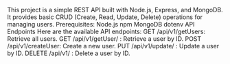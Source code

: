 This project is a simple REST API built with Node.js, Express, and MongoDB. It provides basic CRUD (Create, Read, Update, Delete) operations for managing users.
Prerequisites:
Node.js
npm
MongoDB
dotenv
API Endpoints
Here are the available API endpoints:
GET /api/v1/getUsers: Retrieve all users.
GET /api/v1/getUser/
: Retrieve a user by ID.
POST /api/v1/createUser: Create a new user.
PUT /api/v1/update/
: Update a user by ID.
DELETE /api/v1/
: Delete a user by ID.

